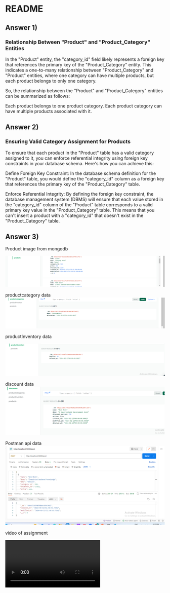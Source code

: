 # README

## Answer 1)
### Relationship Between "Product" and "Product_Category" Entities

In the "Product" entity, the "category_id" field likely represents a foreign key that references the primary key of the "Product_Category" entity. This indicates a one-to-many relationship between "Product_Category" and "Product" entities, where one category can have multiple products, but each product belongs to only one category.

So, the relationship between the "Product" and "Product_Category" entities can be summarized as follows:

Each product belongs to one product category.
Each product category can have multiple products associated with it.
## Answer 2)
### Ensuring Valid Category Assignment for Products


To ensure that each product in the "Product" table has a valid category assigned to it, you can enforce referential integrity using foreign key constraints in your database schema. Here's how you can achieve this:

Define Foreign Key Constraint: In the database schema definition for the "Product" table, you would define the "category_id" column as a foreign key that references the primary key of the "Product_Category" table.

Enforce Referential Integrity: By defining the foreign key constraint, the database management system (DBMS) will ensure that each value stored in the "category_id" column of the "Product" table corresponds to a valid primary key value in the "Product_Category" table. This means that you can't insert a product with a "category_id" that doesn't exist in the "Product_Category" table.


## Answer 3)

Product image from mongodb 

![alt text](products.png)

productcategory data 
![alt text](productcategory-1.png)

productInventory data

![alt text](productinventor.png)

discount data 
![alt text](discount.png)

Postman api data
![alt text](<postman api response.png>)

video of assignment

<video controls src="data.js - DB-Assignment - Visual Studio Code 2024-03-11 19-02-11.mp4" title="Title"></video>